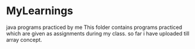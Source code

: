 # MyLearnings
java programs practiced by me
This folder contains programs practiced which are given as assignments during my class.
so far i have uploaded till array concept.
